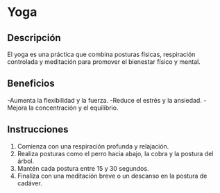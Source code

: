 # Yoga

## Descripción
El yoga es una práctica que combina posturas físicas, respiración controlada y meditación para promover el bienestar físico y mental.

## Beneficios
-Aumenta la flexibilidad y la fuerza.
-Reduce el estrés y la ansiedad.
-Mejora la concentración y el equilibrio.

## Instrucciones
1. Comienza con una respiración profunda y relajación.
2. Realiza posturas como el perro hacia abajo, la cobra y la postura del árbol.
3. Mantén cada postura entre 15 y 30 segundos.
4. Finaliza con una meditación breve o un descanso en la postura de cadáver.